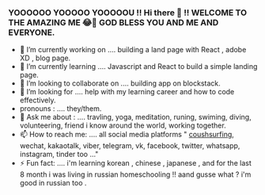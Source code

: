 
### YOOOOOO YOOOOO YOOOOOU !! Hi there 👋 !! WELCOME TO THE AMAZING ME 😂🙌 GOD BLESS YOU AND ME AND EVERYONE.

- 🔭 I’m currently working on .... building a land page with React , adobe XD , blog page.
- 🌱 I’m currently learning .... Javascript and React to build a simple landing page.
- 👯 I’m looking to collaborate on .... building app on blockstack.
- 🤔 I’m looking for .... help with my learning career and how to code effectively.
- pronouns : .... they/them.
- 💬 Ask me about : .... travling, yoga, meditation, runing, swiming, diving, volunteering, friend i know around the world, working together.
- 📫 How to reach me: .... all social media platforms " [coushsurfing](https://www.couchsurfing.com/people/osama-aref), wechat, kakaotalk, viber, telegram, vk, facebook, twitter, whatsapp, instagram, tinder too ..."
- ⚡ Fun fact: .... i'm learning  korean , chinese , japanese , and for the last 8 month i was living in russian homeschooling !! aand gusse what ? i'm good in russian too .


